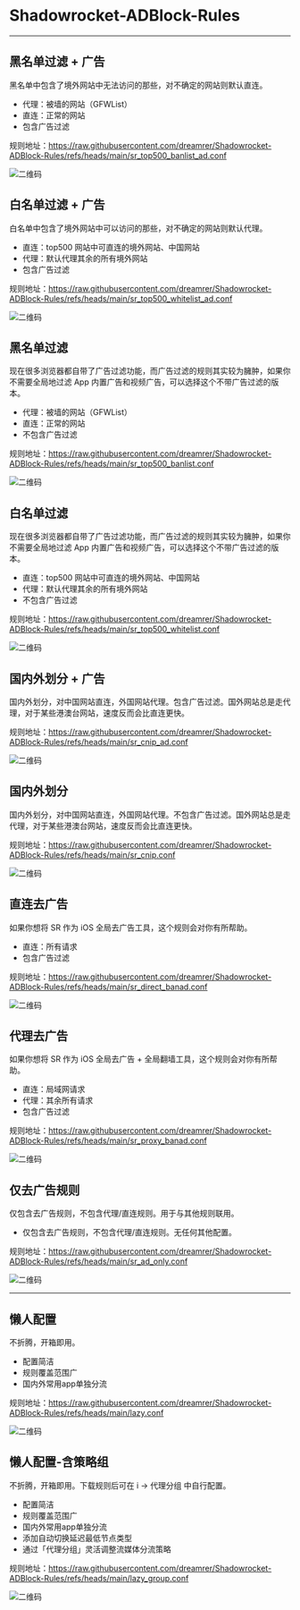 # Shadowrocket-ADBlock-Rules
----------------------------------------

## 黑名单过滤 + 广告

黑名单中包含了境外网站中无法访问的那些，对不确定的网站则默认直连。

- 代理：被墙的网站（GFWList）
- 直连：正常的网站
- 包含广告过滤

规则地址：<https://raw.githubusercontent.com/dreamrer/Shadowrocket-ADBlock-Rules/refs/heads/main/sr_top500_banlist_ad.conf>

![二维码](https://github.com/dreamrer/Shadowrocket-ADBlock-Rules/blob/main/figure/sr_top500_banlist_ad.png)

## 白名单过滤 + 广告

白名单中包含了境外网站中可以访问的那些，对不确定的网站则默认代理。

- 直连：top500 网站中可直连的境外网站、中国网站
- 代理：默认代理其余的所有境外网站
- 包含广告过滤

规则地址：<https://raw.githubusercontent.com/dreamrer/Shadowrocket-ADBlock-Rules/refs/heads/main/sr_top500_whitelist_ad.conf>

![二维码](https://github.com/dreamrer/Shadowrocket-ADBlock-Rules/blob/main/figure/sr_top500_whitelist_ad.png)


## 黑名单过滤

现在很多浏览器都自带了广告过滤功能，而广告过滤的规则其实较为臃肿，如果你不需要全局地过滤 App 内置广告和视频广告，可以选择这个不带广告过滤的版本。

- 代理：被墙的网站（GFWList）
- 直连：正常的网站
- 不包含广告过滤

规则地址：<https://raw.githubusercontent.com/dreamrer/Shadowrocket-ADBlock-Rules/refs/heads/main/sr_top500_banlist.conf>

![二维码](https://github.com/dreamrer/Shadowrocket-ADBlock-Rules/blob/main/figure/sr_top500_banlist.png)


## 白名单过滤

现在很多浏览器都自带了广告过滤功能，而广告过滤的规则其实较为臃肿，如果你不需要全局地过滤 App 内置广告和视频广告，可以选择这个不带广告过滤的版本。

- 直连：top500 网站中可直连的境外网站、中国网站
- 代理：默认代理其余的所有境外网站
- 不包含广告过滤

规则地址：<https://raw.githubusercontent.com/dreamrer/Shadowrocket-ADBlock-Rules/refs/heads/main/sr_top500_whitelist.conf>

![二维码](https://github.com/dreamrer/Shadowrocket-ADBlock-Rules/blob/main/figure/sr_top500_whitelist.png)


## 国内外划分 + 广告

国内外划分，对中国网站直连，外国网站代理。包含广告过滤。国外网站总是走代理，对于某些港澳台网站，速度反而会比直连更快。

规则地址：<https://raw.githubusercontent.com/dreamrer/Shadowrocket-ADBlock-Rules/refs/heads/main/sr_cnip_ad.conf>

![二维码](https://github.com/dreamrer/Shadowrocket-ADBlock-Rules/blob/main/figure/sr_cnip_ad.png)


## 国内外划分

国内外划分，对中国网站直连，外国网站代理。不包含广告过滤。国外网站总是走代理，对于某些港澳台网站，速度反而会比直连更快。

规则地址：<https://raw.githubusercontent.com/dreamrer/Shadowrocket-ADBlock-Rules/refs/heads/main/sr_cnip.conf>

![二维码](https://github.com/dreamrer/Shadowrocket-ADBlock-Rules/blob/main/figure/sr_cnip.png)


## 直连去广告

如果你想将 SR 作为 iOS 全局去广告工具，这个规则会对你有所帮助。

- 直连：所有请求
- 包含广告过滤

规则地址：<https://raw.githubusercontent.com/dreamrer/Shadowrocket-ADBlock-Rules/refs/heads/main/sr_direct_banad.conf>

![二维码](https://github.com/dreamrer/Shadowrocket-ADBlock-Rules/blob/main/figure/sr_direct_banad.png)


## 代理去广告

如果你想将 SR 作为 iOS 全局去广告 + 全局翻墙工具，这个规则会对你有所帮助。

- 直连：局域网请求
- 代理：其余所有请求
- 包含广告过滤

规则地址：<https://raw.githubusercontent.com/dreamrer/Shadowrocket-ADBlock-Rules/refs/heads/main/sr_proxy_banad.conf>

![二维码](https://github.com/dreamrer/Shadowrocket-ADBlock-Rules/blob/main/figure/sr_proxy_banad.png)


## 仅去广告规则

仅包含去广告规则，不包含代理/直连规则。用于与其他规则联用。

- 仅包含去广告规则，不包含代理/直连规则。无任何其他配置。

规则地址：<https://raw.githubusercontent.com/dreamrer/Shadowrocket-ADBlock-Rules/refs/heads/main/sr_ad_only.conf>

![二维码](https://github.com/dreamrer/Shadowrocket-ADBlock-Rules/blob/main/figure/sr_ad_only.png)


----------------------------------------


## 懒人配置

不折腾，开箱即用。

- 配置简洁
- 规则覆盖范围广
- 国内外常用app单独分流

规则地址：<https://raw.githubusercontent.com/dreamrer/Shadowrocket-ADBlock-Rules/refs/heads/main/lazy.conf>

![二维码](https://github.com/dreamrer/Shadowrocket-ADBlock-Rules/blob/main/figure/lazy.png)


## 懒人配置-含策略组

不折腾，开箱即用。下载规则后可在 i -> 代理分组 中自行配置。

- 配置简洁
- 规则覆盖范围广
- 国内外常用app单独分流
- 添加自动切换延迟最低节点类型
- 通过「代理分组」灵活调整流媒体分流策略

规则地址：<https://raw.githubusercontent.com/dreamrer/Shadowrocket-ADBlock-Rules/refs/heads/main/lazy_group.conf>

![二维码](https://github.com/dreamrer/Shadowrocket-ADBlock-Rules/blob/main/figure/lazy_group.png)
